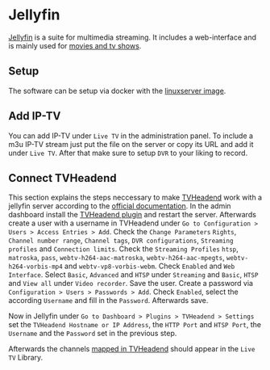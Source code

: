# Jellyfin

[Jellyfin](https://jellyfin.ord) is a suite for multimedia streaming.
It includes a web-interface and is mainly used for
[movies and tv shows](./movies_&_tv_shows.md).

## Setup

The software can be setup via docker with the
[linuxserver image](./docker-images/linuxserver_-_jellyfin.md).

## Add IP-TV

You can add IP-TV under `Live TV` in the administration panel.
To include a m3u IP-TV stream just put the file on the server or copy its URL
and add it under `Live TV`.
After that make sure to setup `DVR` to your liking to record.

## Connect TVHeadend

This section explains the steps neccessary to make [TVHeadend](./tvheadend.md)
work with a jellyfin server according to the
[official documentation](https://jellyfin.org/docs/general/server/plugins/tvheadend/).
In the admin dashboard install the
[TVHeadend plugin](https://jellyfin.org/docs/general/server/plugins/tvheadend/)
and restart the server.
Afterwards create a user with a username in TVHeadend under
`Go to Configuration > Users > Access Entries > Add`.
Check the `Change Parameters`
`Rights`, `Channel number range`, `Channel tags`, `DVR configurations`,
`Streaming profiles` and `Connection limits`.
Check the `Streaming Profiles` `htsp`, `matroska`, `pass`,
`webtv-h264-aac-matroska`, `webtv-h264-aac-mpegts`, `webtv-h264-vorbis-mp4` and
`webtv-vp8-vorbis-webm`.
Check `Enabled` and `Web Interface`.
Select `Basic`, `Advanced` and `HTSP` under `Streaming` and `Basic`, `HTSP` and
`View all` under `Video recorder`.
Save the user.
Create a password via `Configuration > Users > Passwords > Add`.
Check `Enabled`, select the according `Username` and fill in the `Password`.
Afterwards save.

Now in Jellyfin under `Go to Dashboard > Plugins > TVHeadend > Settings` set
the `TVHeadend Hostname or IP Address`, the `HTTP Port` and `HTSP Port`, the
`Username` and the `Password` set in the previous step.

Afterwards the channels [mapped in TVHeadend](./tvheadend.md#adding-channels)
should appear in the `Live TV` Library.

